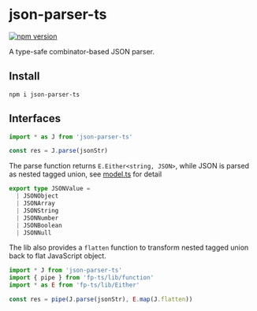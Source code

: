 # json-parser-ts

[![npm version](https://img.shields.io/npm/v/json-parser-ts.svg?style=flat)](https://www.npmjs.com/package/json-parser-ts)

A type-safe combinator-based JSON parser.

## Install

```shell
npm i json-parser-ts
```

## Interfaces

```typescript
import * as J from 'json-parser-ts'

const res = J.parse(jsonStr)
```

The parse function returns `E.Either<string, JSON>`, while JSON is parsed as nested tagged union, see [model.ts](https://github.com/wddwycc/json-parser-ts/blob/main/src/model.ts) for detail

```typescript
export type JSONValue =
  | JSONObject
  | JSONArray
  | JSONString
  | JSONNumber
  | JSONBoolean
  | JSONNull
```

The lib also provides a `flatten` function to transform nested tagged union back to flat JavaScript object.

```typescript
import * J from 'json-parser-ts'
import { pipe } from 'fp-ts/lib/function'
import * as E from 'fp-ts/lib/Either'

const res = pipe(J.parse(jsonStr), E.map(J.flatten))
```
